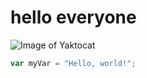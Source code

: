 # hello everyone

![Image of Yaktocat](https://octodex.github.com/images/yaktocat.png)

``` javascript
var myVar = "Hello, world!";
```
